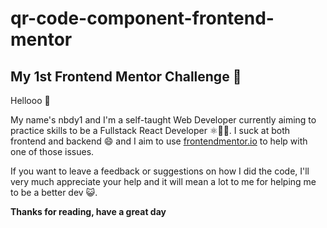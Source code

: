 # qr-code-component-frontend-mentor

## My 1st Frontend Mentor Challenge :stars:

Hellooo :wave:

My name's nbdy1 and I'm a self-taught Web Developer currently aiming to practice skills to be a Fullstack React Developer :atom_symbol::technologist:. I suck at both frontend and backend :smile: and I aim to use [frontendmentor.io](https://www.frontendmentor.io) to help with one of those issues.

If you want to leave a feedback or suggestions on how I did the code, I'll very much appreciate your help and it will mean a lot to me for helping me to be a better dev :smiley_cat:.

**Thanks for reading, have a great day**
